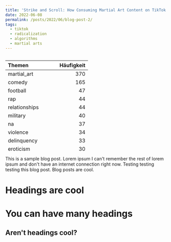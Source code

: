 ```yaml
---
title: 'Strike and Scroll: How Consuming Martial Art Content on TikTok Leads to Exposure to Extremist Material'
date: 2022-06-08
permalink: /posts/2022/06/blog-post-2/
tags:
  - tiktok
  - radicalization
  - algorithms
  - martial arts
---
```


<div style="overflow: auto; max-height: 300px;">
  <table style="width: auto !important;">
    <thead>
      <tr>
        <th style="text-align:left;position: sticky; top:0; background-color: #FFFFFF;"> Themen </th>
        <th style="text-align:right;position: sticky; top:0; background-color: #FFFFFF;"> Häufigkeit </th>
      </tr>
    </thead>
    <tbody>
        <tr>
          <td style="text-align:left;"> martial_art </td>
          <td style="text-align:right;"> 370 </td>
        </tr>
        <tr>
          <td style="text-align:left;"> comedy </td>
          <td style="text-align:right;"> 165 </td>
        </tr>
        <tr>
          <td style="text-align:left;"> football </td>
          <td style="text-align:right;"> 47 </td>
        </tr>
        <tr>
          <td style="text-align:left;"> rap </td>
          <td style="text-align:right;"> 44 </td>
        </tr>
        <tr>
          <td style="text-align:left;"> relationships </td>
          <td style="text-align:right;"> 44 </td>
        </tr>
        <tr>
          <td style="text-align:left;"> military </td>
          <td style="text-align:right;"> 40 </td>
        </tr>
        <tr>
          <td style="text-align:left;"> na </td>
          <td style="text-align:right;"> 37 </td>
        </tr>
        <tr>
          <td style="text-align:left;"> violence </td>
          <td style="text-align:right;"> 34 </td>
        </tr>
        <tr>
          <td style="text-align:left;"> delinquency </td>
          <td style="text-align:right;"> 33 </td>
        </tr>
        <tr>
          <td style="text-align:left;"> eroticism </td>
          <td style="text-align:right;"> 30 </td>
        </tr>
        <tr>
          <td style="text-align:left;"> culture </td>
          <td style="text-align:right;"> 24 </td>
        </tr>
        <tr>
          <td style="text-align:left;"> fitness </td>
          <td style="text-align:right;"> 24 </td>
        </tr>
        <tr>
          <td style="text-align:left;"> advise </td>
          <td style="text-align:right;"> 23 </td>
        </tr>
        <tr>
          <td style="text-align:left;"> animals </td>
          <td style="text-align:right;"> 23 </td>
        </tr>
        <tr>
          <td style="text-align:left;"> bodybuilding </td>
          <td style="text-align:right;"> 23 </td>
        </tr>
        <tr>
          <td style="text-align:left;"> style </td>
          <td style="text-align:right;"> 20 </td>
        </tr>
        <tr>
          <td style="text-align:left;"> islam </td>
          <td style="text-align:right;"> 18 </td>
        </tr>
        <tr>
          <td style="text-align:left;"> martial_art_street </td>
          <td style="text-align:right;"> 17 </td>
        </tr>
        <tr>
          <td style="text-align:left;"> police </td>
          <td style="text-align:right;"> 17 </td>
        </tr>
        <tr>
          <td style="text-align:left;"> war </td>
          <td style="text-align:right;"> 17 </td>
        </tr>
        <tr>
          <td style="text-align:left;"> labor </td>
          <td style="text-align:right;"> 16 </td>
        </tr>
        <tr>
          <td style="text-align:left;"> sports_general </td>
          <td style="text-align:right;"> 14 </td>
        </tr>
        <tr>
          <td style="text-align:left;"> dance </td>
          <td style="text-align:right;"> 13 </td>
        </tr>
        <tr>
          <td style="text-align:left;"> movies </td>
          <td style="text-align:right;"> 12 </td>
        </tr>
        <tr>
          <td style="text-align:left;"> organized_crime </td>
          <td style="text-align:right;"> 12 </td>
        </tr>
        <tr>
          <td style="text-align:left;"> misc </td>
          <td style="text-align:right;"> 10 </td>
        </tr>
        <tr>
          <td style="text-align:left;"> nasheed_ext </td>
          <td style="text-align:right;"> 10 </td>
        </tr>
        <tr>
          <td style="text-align:left;"> cars </td>
          <td style="text-align:right;"> 9 </td>
        </tr>
        <tr>
          <td style="text-align:left;"> germany </td>
          <td style="text-align:right;"> 9 </td>
        </tr>
        <tr>
          <td style="text-align:left;"> sex </td>
          <td style="text-align:right;"> 9 </td>
        </tr>
        <tr>
          <td style="text-align:left;"> misogyny </td>
          <td style="text-align:right;"> 8 </td>
        </tr>
        <tr>
          <td style="text-align:left;"> mental_health </td>
          <td style="text-align:right;"> 7 </td>
        </tr>
        <tr>
          <td style="text-align:left;"> russia </td>
          <td style="text-align:right;"> 7 </td>
        </tr>
        <tr>
          <td style="text-align:left;"> albania </td>
          <td style="text-align:right;"> 6 </td>
        </tr>
        <tr>
          <td style="text-align:left;"> challenge </td>
          <td style="text-align:right;"> 6 </td>
        </tr>
        <tr>
          <td style="text-align:left;"> nature </td>
          <td style="text-align:right;"> 6 </td>
        </tr>
        <tr>
          <td style="text-align:left;"> rocker </td>
          <td style="text-align:right;"> 6 </td>
        </tr>
        <tr>
          <td style="text-align:left;"> turkey </td>
          <td style="text-align:right;"> 6 </td>
        </tr>
        <tr>
          <td style="text-align:left;"> children </td>
          <td style="text-align:right;"> 5 </td>
        </tr>
        <tr>
          <td style="text-align:left;"> food </td>
          <td style="text-align:right;"> 5 </td>
        </tr>
        <tr>
          <td style="text-align:left;"> right_wing </td>
          <td style="text-align:right;"> 5 </td>
        </tr>
        <tr>
          <td style="text-align:left;"> turkish_nationalism </td>
          <td style="text-align:right;"> 5 </td>
        </tr>
        <tr>
          <td style="text-align:left;"> finance </td>
          <td style="text-align:right;"> 4 </td>
        </tr>
        <tr>
          <td style="text-align:left;"> kosovo </td>
          <td style="text-align:right;"> 4 </td>
        </tr>
        <tr>
          <td style="text-align:left;"> music </td>
          <td style="text-align:right;"> 4 </td>
        </tr>
        <tr>
          <td style="text-align:left;"> ukraine </td>
          <td style="text-align:right;"> 4 </td>
        </tr>
        <tr>
          <td style="text-align:left;"> chechnya </td>
          <td style="text-align:right;"> 3 </td>
        </tr>
        <tr>
          <td style="text-align:left;"> grief </td>
          <td style="text-align:right;"> 3 </td>
        </tr>
        <tr>
          <td style="text-align:left;"> mus_grievances </td>
          <td style="text-align:right;"> 3 </td>
        </tr>
        <tr>
          <td style="text-align:left;"> nasheed_reg </td>
          <td style="text-align:right;"> 3 </td>
        </tr>
        <tr>
          <td style="text-align:left;"> pornography </td>
          <td style="text-align:right;"> 3 </td>
        </tr>
        <tr>
          <td style="text-align:left;"> rad_bezug </td>
          <td style="text-align:right;"> 3 </td>
        </tr>
        <tr>
          <td style="text-align:left;"> serbia </td>
          <td style="text-align:right;"> 3 </td>
        </tr>
        <tr>
          <td style="text-align:left;"> afghanistan </td>
          <td style="text-align:right;"> 2 </td>
        </tr>
        <tr>
          <td style="text-align:left;"> anti_feminism </td>
          <td style="text-align:right;"> 2 </td>
        </tr>
        <tr>
          <td style="text-align:left;"> anti_ukraine </td>
          <td style="text-align:right;"> 2 </td>
        </tr>
        <tr>
          <td style="text-align:left;"> baath_bezug </td>
          <td style="text-align:right;"> 2 </td>
        </tr>
        <tr>
          <td style="text-align:left;"> bosnia </td>
          <td style="text-align:right;"> 2 </td>
        </tr>
        <tr>
          <td style="text-align:left;"> christianity </td>
          <td style="text-align:right;"> 2 </td>
        </tr>
        <tr>
          <td style="text-align:left;"> discrimination </td>
          <td style="text-align:right;"> 2 </td>
        </tr>
        <tr>
          <td style="text-align:left;"> gaming </td>
          <td style="text-align:right;"> 2 </td>
        </tr>
        <tr>
          <td style="text-align:left;"> greek_nationalism </td>
          <td style="text-align:right;"> 2 </td>
        </tr>
        <tr>
          <td style="text-align:left;"> health </td>
          <td style="text-align:right;"> 2 </td>
        </tr>
        <tr>
          <td style="text-align:left;"> military_ad </td>
          <td style="text-align:right;"> 2 </td>
        </tr>
        <tr>
          <td style="text-align:left;"> photography </td>
          <td style="text-align:right;"> 2 </td>
        </tr>
    </tbody>
  </table>
</div>



This is a sample blog post. Lorem ipsum I can't remember the rest of lorem ipsum and don't have an internet connection right now. Testing testing testing this blog post. Blog posts are cool.

Headings are cool
======

You can have many headings
======

Aren't headings cool?
------

